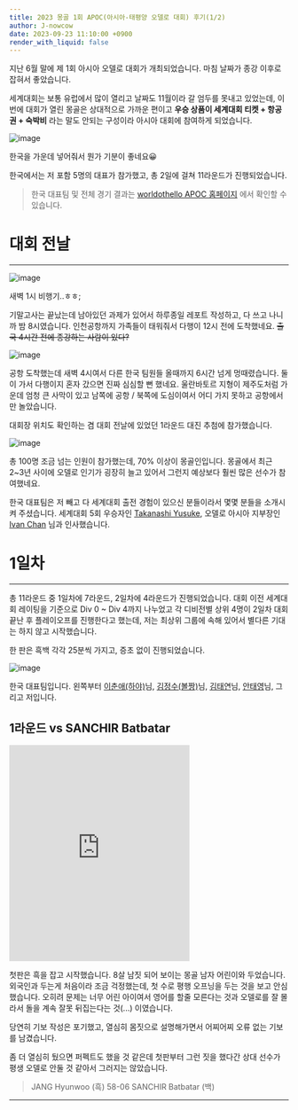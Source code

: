 ```yaml
---
title: 2023 몽골 1회 APOC(아시아-태평양 오델로 대회) 후기(1/2)
author: J-nowcow
date: 2023-09-23 11:10:00 +0900
render_with_liquid: false
---
```


지난 6월 말에 제 1회 아시아 오델로 대회가 개최되었습니다. 마침 날짜가 종강 이후로 잡혀서 좋았습니다.

세계대회는 보통 유럽에서 많이 열리고 날짜도 11월이라 갈 엄두를 못내고 있었는데, 이번에 대회가 열린 몽골은 상대적으로 가까운 편이고 **우승 상품이 세계대회 티켓 + 항공권 + 숙박비** 라는 말도 안되는 구성이라 아시아 대회에 참여하게 되었습니다.

![image](https://github.com/J-nowcow/J-nowcow.github.io/assets/61009093/bef6402c-cbbb-4357-8395-643573c79b84)

한국을 가운데 넣어줘서 뭔가 기분이 좋네요😀

한국에서는 저 포함 5명의 대표가 참가했고, 총 2일에 걸쳐 11라운드가 진행되었습니다.

> 한국 대표팀 및 전체 경기 결과는 [worldothello APOC 홈페이지](https://www.worldothello.org/about/tournaments/confederate-championships/africa-asia-oceania/asia-pacific-confederation) 에서 확인할 수 있습니다.

# 대회 전날
---

![image](https://github.com/J-nowcow/J-nowcow.github.io/assets/61009093/00e31c74-ec27-46e7-9e47-8b6d3004a5b9)

새벽 1시 비행기..ㅎㅎ;

기말고사는 끝났는데 남아있던 과제가 있어서 하루종일 레포트 작성하고, 다 쓰고 나니까 밤 8시였습니다. 인천공항까지 가족들이 태워줘서 다행이 12시 전에 도착했네요. ~~출국 4시간 전에 종강하는 사람이 있다?~~

![image](https://github.com/J-nowcow/J-nowcow.github.io/assets/61009093/68001499-c9c9-4c4b-a55c-ddf25ff77c4a)

공항 도착했는데 새벽 4시여서 다른 한국 팀원들 올때까지 6시간 넘게 멍때렸습니다. 둘이 가서 다행이지 혼자 갔으면 진짜 심심할 뻔 했네요.
울란바토르 지형이 제주도처럼 가운데 엄청 큰 사막이 있고 남쪽에 공항 / 북쪽에 도심이여서 어디 가지 못하고 공항에서만 놀았습니다.

대회장 위치도 확인하는 겸 대회 전날에 있었던 1라운드 대진 추첨에 참가했습니다.

![image](https://github.com/J-nowcow/J-nowcow.github.io/assets/61009093/f3733732-a313-4a31-b07a-ad5a5ff42da2)

총 100명 조금 넘는 인원이 참가했는데, 70% 이상이 몽골인입니다. 몽골에서 최근 2~3년 사이에 오델로 인기가 굉장히 늘고 있어서 그런지 예상보다 훨씬 많은 선수가 참여했네요.

한국 대표팀은 저 빼고 다 세계대회 출전 경험이 있으신 분들이라서 몇몇 분들을 소개시켜 주셨습니다. 세계대회 5회 우승자인 [Takanashi Yusuke](https://www.worldothello.org/ratings/player?playerID=5537), 오델로 아시아 지부장인 [Ivan Chan](https://www.worldothello.org/ratings/player?playerID=260035) 님과 인사했습니다.

# 1일차
---
총 11라운드 중 1일차에 7라운드, 2일차에 4라운드가 진행되었습니다. 대회 이전 세계대회 레이팅을 기준으로 Div 0 ~ Div 4까지 나누었고 각 디비전별 상위 4명이 2일차 대회 끝난 후 플레이오프를 진행한다고 했는데, 저는 최상위 그룹에 속해 있어서 별다른 기대는 하지 않고 시작했습니다. 

한 판은 흑백 각각 25분씩 가지고, 증초 없이 진행되었습니다.

![image](https://github.com/J-nowcow/J-nowcow.github.io/assets/61009093/948ad600-0993-4ca8-863a-2e85a724259d)

한국 대표팀입니다. 왼쪽부터 [이춘애(하야)](https://www.worldothello.org/ratings/player?playerID=7568)님, [김정수(볼짱)](https://www.worldothello.org/ratings/player?playerID=30037)님, [김태연](https://www.worldothello.org/ratings/player?playerID=30414)님, [안태영](https://www.worldothello.org/ratings/player?playerID=30501)님, 그리고 저입니다.
## 1라운드 vs SANCHIR Batbatar

<iframe marginwidth="0" marginheight="0" frameborder="0" scrolling="no" allowtransparency="true" src="https://reversi-ai.appspot.com/v1.62/hamlite.html?&amp;size=EL&amp;lastmove_check=on&amp;lastmove_mark=num&amp;KIFU=F5F4E3D6F3G5C4D3C5G3D2D1G4B6C6B5H6H4C3B4C2B3A4A5A6B7E2G6E1C1B1B2H3F2D7D8E7H2A7C7E8F8A8B8F1G1G2A1A2A3E6C8F6H7F7H5H1H8G8G7&amp;start_move=0" width="325" height="390"></iframe>

첫판은 흑을 잡고 시작했습니다. 8살 남짓 되어 보이는 몽골 남자 어린이와 두었습니다.
외국인과 두는게 처음이라 조금 걱정했는데, 첫 수로 평행 오프닝을 두는 것을 보고 안심했습니다.
오히려 문제는 너무 어린 아이여서 영어를 할줄 모른다는 것과 오델로를 잘 몰라서 돌을 계속 잘못 뒤집는다는 것(...) 이였습니다.

당연히 기보 작성은 포기했고, 열심히 몸짓으로 설명해가면서 어찌어찌 오류 없는 기보를 남겼습니다.

좀 더 열심히 뒀으면 퍼펙트도 했을 것 같은데 첫판부터 그런 짓을 했다간 상대 선수가 평생 오델로 안둘 것 같아서 그러지는 않았습니다. 

> JANG Hyunwoo (흑)	58-06	SANCHIR Batbatar (백)
---
